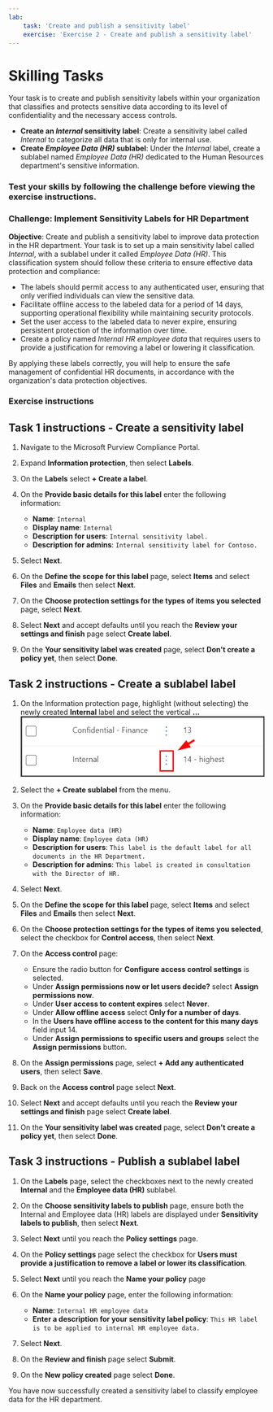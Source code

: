 ```yaml
---
lab:
    task: 'Create and publish a sensitivity label'
    exercise: 'Exercise 2 - Create and publish a sensitivity label'
---
```


# Skilling Tasks

Your task is to create and publish sensitivity labels within your organization that  classifies and protects sensitive data according to its level of confidentiality and the necessary access controls.

- **Create an _Internal_ sensitivity label**: Create a sensitivity label called _Internal_ to categorize all data that is only for internal use.
- **Create _Employee Data (HR)_ sublabel**: Under the _Internal_ label, create a sublabel named _Employee Data (HR)_ dedicated to the Human Resources department's sensitive information.

### Test your skills by following the challenge before viewing the exercise instructions.

### Challenge: Implement Sensitivity Labels for HR Department

**Objective**: Create and publish a sensitivity label to improve data protection in the HR department. Your task is to set up a main sensitivity label called _Internal_, with a sublabel under it called _Employee Data (HR)_. This classification system should follow these criteria to ensure effective data protection and compliance:

- The labels should permit access to any authenticated user, ensuring that only verified individuals can view the sensitive data.
- Facilitate offline access to the labeled data for a period of 14 days, supporting operational flexibility while maintaining security protocols.
- Set the user access to the labeled data to never expire, ensuring persistent protection of the information over time.
- Create a policy named _Internal HR employee data_ that requires users to provide a justification for removing a label or lowering it classification.

By applying these labels correctly, you will help to ensure the safe management of confidential HR documents, in accordance with the organization's data protection objectives.

### Exercise instructions

## Task 1 instructions - Create a sensitivity label

1. Navigate to the Microsoft Purview Compliance Portal.
1. Expand **Information protection**, then select **Labels**.
1. On the **Labels** select **+ Create a label**.
1. On the  **Provide basic details for this label** enter the following information:

    - **Name**: `Internal`
    - **Display name**: `Internal`
    - **Description for users**: `Internal sensitivity label.`
    - **Description for admins**: `Internal sensitivity label for Contoso.`

1. Select **Next**.
1. On the **Define the scope for this label** page, select **Items** and select **Files** and **Emails** then select **Next**.
1. On the **Choose protection settings for the types of items you selected** page, select **Next**.
1. Select **Next** and accept defaults until you reach the **Review your settings and finish** page select **Create label**.
1. On the **Your sensitivity label was created** page, select **Don't create a policy yet**, then select **Done**.

## Task 2 instructions - Create a sublabel label

1. On the Information protection page, highlight (without selecting) the newly created **Internal** label and select the vertical **...**
    ![Image of vertical dot menu](../Media/SensitivityLabelDotMenu.png)
1. Select the **+ Create sublabel** from the menu.
1. On the  **Provide basic details for this label** enter the following information:

   - **Name**: `Employee data (HR)`
   - **Display name**: `Employee data (HR)`
   - **Description for users**: `This label is the default label for all documents in the HR Department.`
   - **Description for admins**: `This label is created in consultation with the Director of HR.`
1. Select **Next**.
1. On the **Define the scope for this label** page, select **Items** and select **Files** and **Emails** then select **Next**.
1. On the **Choose protection settings for the types of items you selected**, select the checkbox for **Control access**, then select **Next**.
1. On the **Access control** page:
   - Ensure the radio button for **Configure access control settings** is selected.
   - Under **Assign permissions now or let users decide?** select **Assign permissions now**.
   - Under **User access to content expires** select **Never**.
   - Under **Allow offline access** select **Only for a number of days**.
   - In the **Users have offline access to the content for this many days** field input 14.
   - Under **Assign permissions to specific users and groups** select the **Assign permissions** button.
1. On the **Assign permissions** page, select **+ Add any authenticated users**, then select **Save**.
1. Back on the **Access control** page select **Next**.
1. Select **Next** and accept defaults until you reach the **Review your settings and finish** page select **Create label**.
1. On the **Your sensitivity label was created** page, select **Don't create a policy yet**, then select **Done**.

## Task 3 instructions - Publish a sublabel label

1. On the **Labels** page, select the checkboxes next to the newly created **Internal** and the **Employee data (HR)** sublabel.
1. On the **Choose sensitivity labels to publish** page, ensure both the Internal and Employee data (HR) labels are displayed under **Sensitivity labels to publish**, then select **Next**.
1. Select **Next** until you reach the **Policy settings** page.
1. On the **Policy settings** page select the checkbox for **Users must provide a justification to remove a label or lower its classification**.
1. Select **Next** until you reach the **Name your policy** page
1. On the **Name your policy** page, enter the following information:

   - **Name**: `Internal HR employee data`
   - **Enter a description for your sensitivity label policy**: `This HR label is to be applied to internal HR employee data.`

1. Select **Next**.
1. On the **Review and finish** page select **Submit**.
1. On the **New policy created** page select **Done**.

You have now successfully created a sensitivity label to classify employee data for the HR department.

</details>